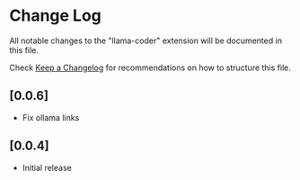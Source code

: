 # Change Log

All notable changes to the "llama-coder" extension will be documented in this file.

Check [Keep a Changelog](http://keepachangelog.com/) for recommendations on how to structure this file.

## [0.0.6]
- Fix ollama links

## [0.0.4]

- Initial release